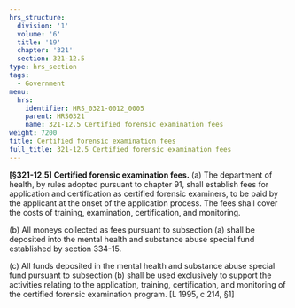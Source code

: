 ```yaml
---
hrs_structure:
  division: '1'
  volume: '6'
  title: '19'
  chapter: '321'
  section: 321-12.5
type: hrs_section
tags:
  - Government
menu:
  hrs:
    identifier: HRS_0321-0012_0005
    parent: HRS0321
    name: 321-12.5 Certified forensic examination fees
weight: 7200
title: Certified forensic examination fees
full_title: 321-12.5 Certified forensic examination fees
---
```

**[§321-12.5] Certified forensic examination fees.** (a) The department of health, by rules adopted pursuant to chapter 91, shall establish fees for application and certification as certified forensic examiners, to be paid by the applicant at the onset of the application process. The fees shall cover the costs of training, examination, certification, and monitoring.

(b) All moneys collected as fees pursuant to subsection (a) shall be deposited into the mental health and substance abuse special fund established by section 334-15.

(c) All funds deposited in the mental health and substance abuse special fund pursuant to subsection (b) shall be used exclusively to support the activities relating to the application, training, certification, and monitoring of the certified forensic examination program. [L 1995, c 214, §1]